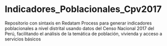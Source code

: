 # Indicadores_Poblacionales_Cpv2017
Repositorio con sintaxis en Redatam Process para generar indicadores poblacionales a nivel distrital usando datos del Censo Nacional 2017 del Perú, facilitando el análisis de la temática de población, vivienda y acceso a servicios básicos
